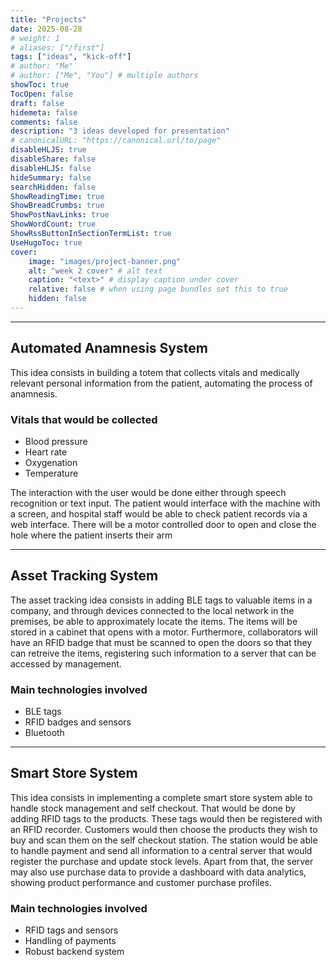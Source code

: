 ```yaml
---
title: "Projects"
date: 2025-08-28
# weight: 1
# aliases: ["/first"]
tags: ["ideas", "kick-off"]
# author: "Me"
# author: ["Me", "You"] # multiple authors
showToc: true
TocOpen: false
draft: false
hidemeta: false
comments: false
description: "3 ideas developed for presentation"
# canonicalURL: "https://canonical.url/to/page"
disableHLJS: true
disableShare: false
disableHLJS: false
hideSummary: false
searchHidden: false
ShowReadingTime: true
ShowBreadCrumbs: true
ShowPostNavLinks: true
ShowWordCount: true
ShowRssButtonInSectionTermList: true
UseHugoToc: true
cover:
    image: "images/project-banner.png"
    alt: "week 2 cover" # alt text
    caption: "<text>" # display caption under cover
    relative: false # when using page bundles set this to true
    hidden: false
---
```


---

## Automated Anamnesis System
This idea consists in building a totem that collects vitals and medically relevant personal information from the patient,
automating the process of anamnesis.

### Vitals that would be collected
- Blood pressure
- Heart rate
- Oxygenation
- Temperature

The interaction with the user would be done either through speech recognition or text input.
The patient would interface with the machine with a screen, and hospital staff would be able to check patient records via a web interface. 
There will be a motor controlled door to open and close the hole where the patient inserts their arm

---

## Asset Tracking System
The asset tracking idea consists in adding BLE tags to valuable items in a company,
and through devices connected to the local network in the premises, be able to approximately locate the items.
The items will be stored in a cabinet that opens with a motor.
Furthermore, collaborators will have an RFID badge that must be scanned to open the doors so that they can retreive the items,
registering such information to a server that can be accessed by management.

### Main technologies involved
- BLE tags
- RFID badges and sensors
- Bluetooth

---

## Smart Store System
This idea consists in implementing a complete smart store system able to handle stock management and self checkout.
That would be done by adding RFID tags to the products. These tags would then be registered with an RFID recorder.
Customers would then choose the products they wish to buy and scan them on the self checkout station.
The station would be able to handle payment and send all information to a central server that would register the purchase and update stock levels.
Apart from that, the server may also use purchase data to provide a dashboard with data analytics,
showing product performance and customer purchase profiles.

### Main technologies involved
- RFID tags and sensors
- Handling of payments
- Robust backend system
